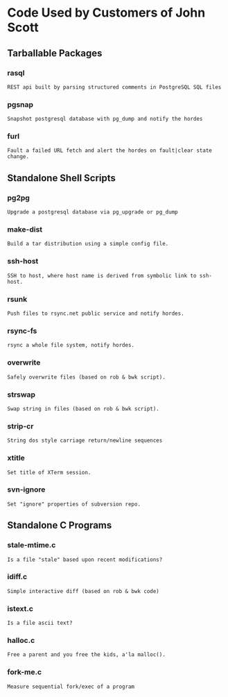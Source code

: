 #  Code Used by Customers of John Scott

##  Tarballable Packages

### rasql
	REST api built by parsing structured comments in PostgreSQL SQL files

###  pgsnap
	Snapshot postgresql database with pg_dump and notify the hordes

###  furl
	Fault a failed URL fetch and alert the hordes on fault|clear state change.

## Standalone Shell Scripts

###  pg2pg
	Upgrade a postgresql database via pg_upgrade or pg_dump

###  make-dist
	Build a tar distribution using a simple config file.

###  ssh-host
	SSH to host, where host name is derived from symbolic link to ssh-host.

###  rsunk
	Push files to rsync.net public service and notify hordes.

###  rsync-fs
	rsync a whole file system, notify hordes.

###  overwrite
	Safely overwrite files (based on rob & bwk script).

###  strswap
	Swap string in files (based on rob & bwk script).

###  strip-cr
	String dos style carriage return/newline sequences

###  xtitle
	Set title of XTerm session.

###  svn-ignore
	Set "ignore" properties of subversion repo.

##  Standalone C Programs

### stale-mtime.c
	Is a file "stale" based upon recent modifications?

###  idiff.c
	Simple interactive diff (based on rob & bwk code)

###  istext.c
	Is a file ascii text?

###  halloc.c
	Free a parent and you free the kids, a'la malloc().

###  fork-me.c
	Measure sequential fork/exec of a program
